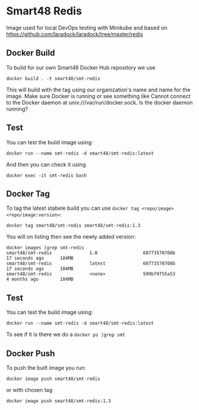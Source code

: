 # Smart48 Redis

Image used for local DevOps testing with Minikube and based on https://github.com/laradock/laradock/tree/master/redis


## Docker Build

To build for our own Smart48 Docker Hub repository we use

```
docker build . -t smart48/smt-redis
```

This will build with the tag using our organization's name and name for the image. Make sure Docker is running or see something like Cannot connect to the Docker daemon at unix:///var/run/docker.sock. Is the docker daemon running?


## Test

You can test the build image using:

```
docker run --name smt-redis -d smart48/smt-redis:latest
```
And then you can check it using

```
docker exec -it smt-redis bash
```

## Docker Tag


To tag the latest stabele build you can use `docker tag <repo/image> <repo/image:version>`:

```
docker tag smart48/smt-redis smart48/smt-redis:1.3
```

You will on listing then see the newly added version:

```
docker images |grep smt-redis
smart48/smt-redis              1.0                 60773570708b        17 seconds ago      104MB
smart48/smt-redis              latest              60773570708b        17 seconds ago      104MB
smart48/smt-redis              <none>              599bf9755a53        4 months ago        104MB
```
## Test

You can test the build image using:

```
docker run --name smt-redis -d smart48/smt-redis:latest
```

To see if it is there we do a `docker ps |grep smt`

## Docker Push

To push the built image you run:

```
docker image push smart48/smt-redis
```

or with chosen tag

```
docker image push smart48/smt-redis:1.3
```
